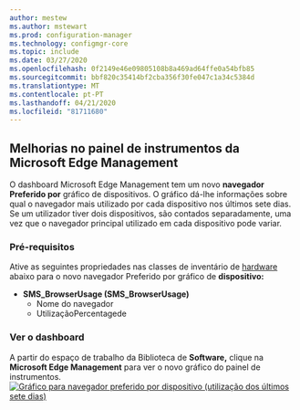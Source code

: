 ```yaml
---
author: mestew
ms.author: mstewart
ms.prod: configuration-manager
ms.technology: configmgr-core
ms.topic: include
ms.date: 03/27/2020
ms.openlocfilehash: 0f2149e46e09805108b8a469ad64ffe0a54bfb85
ms.sourcegitcommit: bbf820c35414bf2cba356f30fe047c1a34c5384d
ms.translationtype: MT
ms.contentlocale: pt-PT
ms.lasthandoff: 04/21/2020
ms.locfileid: "81711680"
---
```

## <a name="improvements-to-microsoft-edge-management-dashboard"></a><a name="bkmk_edge"></a>Melhorias no painel de instrumentos da Microsoft Edge Management
<!--5907383-->

O dashboard Microsoft Edge Management tem um novo **navegador Preferido por** gráfico de dispositivos. O gráfico dá-lhe informações sobre qual o navegador mais utilizado por cada dispositivo nos últimos sete dias. Se um utilizador tiver dois dispositivos, são contados separadamente, uma vez que o navegador principal utilizado em cada dispositivo pode variar.

### <a name="prerequisites"></a>Pré-requisitos

Ative as seguintes propriedades nas classes de inventário de [hardware](../../../../clients/manage/inventory/extend-hardware-inventory.md) abaixo para o novo navegador Preferido por gráfico de **dispositivo:**

- **SMS_BrowserUsage (SMS_BrowserUsage)**
   - Nome do navegador
   - UtilizaçãoPercentagede

### <a name="view-the-dashboard"></a>Ver o dashboard

A partir do espaço de trabalho da Biblioteca de **Software,** clique na **Microsoft Edge Management** para ver o novo gráfico do painel de instrumentos.
[![Gráfico para navegador preferido por dispositivo (utilização dos últimos sete dias)](../../media/5907383-preferred-browser-chart.png)](../../media/5907383-preferred-browser-chart.png#lightbox)